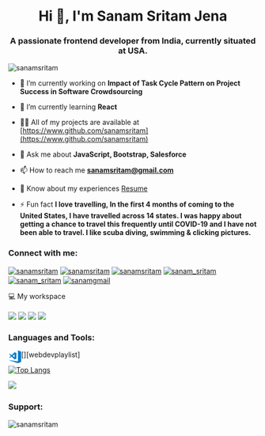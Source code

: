 <h1 align="center">Hi 👋, I'm Sanam Sritam Jena</h1>
<h3 align="center">A passionate frontend developer from India, currently situated at USA.</h3>

<p align="left"> <img src="https://komarev.com/ghpvc/?username=sanamsritam&label=Profile%20views&color=0e75b6&style=flat" alt="sanamsritam" /> </p>

- 🔭 I’m currently working on **Impact of Task Cycle Pattern on Project Success in Software Crowdsourcing**

- 🌱 I’m currently learning **React**

- 👨‍💻 All of my projects are available at [https://www.github.com/sanamsritam](https://www.github.com/sanamsritam)

- 💬 Ask me about **JavaScript, Bootstrap, Salesforce**

- 📫 How to reach me **sanamsritam@gmail.com**

- 📄 Know about my experiences [Resume](https://drive.google.com/file/d/18S4m3dX4AxykItXRVI5J931mnIpLmHna/view?usp=sharing)

- ⚡ Fun fact **I love travelling, In the first 4 months of coming to the United States, I have travelled across 14 states. I was happy about getting a chance to travel this frequently until COVID-19 and I have not been able to travel. I like scuba diving, swimming & clicking pictures.**

<h3 align="left">Connect with me:</h3>
<p align="left">
<a href="https://www.twitter.com/sanamsritam" target="blank"><img align="center" src="https://img.shields.io/badge/Twitter-1DA1F2?style=for-the-badge&logo=twitter&logoColor=white" alt="sanamsritam" /></a>
<a href="https://www.linkedin.com/in/sanamsritam" target="blank"><img align="center" src="https://img.shields.io/badge/linkedin-%230077B5.svg?&style=for-the-badge&logo=linkedin&logoColor=white" alt="sanamsritam"/></a>
<a href="https://www.facebook.com/sanamsritam" target="blank"><img align="center" src="https://img.shields.io/badge/Facebook-1877F2?style=for-the-badge&logo=facebook&logoColor=white" alt="sanamsritam" /></a>
<a href="https://www.instagram.com/sanam_sritam" target="blank"><img align="center" src="https://img.shields.io/badge/Instagram-E4405F?style=for-the-badge&logo=instagram&logoColor=white" alt="sanam_sritam"/></a>
<a href="https://api.whatsapp.com/send?phone=12019205664&text=Hi!%0AI%20found%20you%20on%20GitHub" target="blank"><img align="center" src="https://img.shields.io/badge/WhatsApp-25D366?style=for-the-badge&logo=whatsapp&logoColor=white" alt="sanam_sritam"/></a>
<a href="mailto:sanamsritam@gmail.com" target="blank"><img align="center" src="https://img.shields.io/badge/Gmail-D14836?style=for-the-badge&logo=gmail&logoColor=white" alt="sanamgmail"/></a>
</p>

<p align='left'>
  💻 My workspace<br/><br/>
  <img src="https://img.shields.io/badge/windows-%230078D6.svg?&style=for-the-badge&logo=windows&logoColor=white" />
  <img src="https://img.shields.io/badge/intel-core%20i5%203rd-%230071C5.svg?&style=for-the-badge&logo=intel&logoColor=white" />
  <img src="https://img.shields.io/badge/RAM-12GB-%230071C5.svg?&style=for-the-badge&logoColor=white" />
  <img src="https://img.shields.io/badge/intel-hd%204000-%2376B900.svg?&style=for-the-badge&logo=intel&logoColor=white" />
</p>

### Languages and Tools:

[<img align="left" alt="Visual Studio Code" width="26px" src="https://raw.githubusercontent.com/github/explore/80688e429a7d4ef2fca1e82350fe8e3517d3494d/topics/visual-studio-code/visual-studio-code.png" />][webdevplaylist]

[![Top Langs](https://github-readme-stats.vercel.app/api/top-langs/?username=sanamsritam&layout=compact)](https://github.com/anuraghazra/github-readme-stats)
<p align='left'>
  <a href="#"><img src="https://github-readme-stats.vercel.app/api?username=sanamsritam&show_icons=true&count_private=true&theme=dark" width="350"></a>
</p>

<h3 align="left">Support:</h3>
<p><a href="https://www.buymeacoffee.com/sanamsritam"> <img align="left" src="https://cdn.buymeacoffee.com/buttons/v2/default-yellow.png" height="50" width="210" alt="sanamsritam" /></a></p><br><br>
